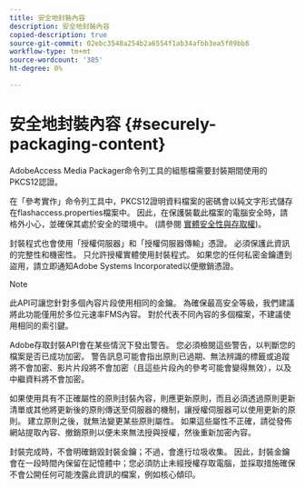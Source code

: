 ```yaml
---
title: 安全地封裝內容
description: 安全地封裝內容
copied-description: true
source-git-commit: 02ebc3548a254b2a6554f1ab34afbb3ea5f09bb8
workflow-type: tm+mt
source-wordcount: '385'
ht-degree: 0%

---
```


# 安全地封裝內容 {#securely-packaging-content}

AdobeAccess Media Packager命令列工具的組態檔需要封裝期間使用的PKCS12認證。

在「參考實作」命令列工具中，PKCS12證明資料檔案的密碼會以純文字形式儲存在flashaccess.properties檔案中。 因此，在保護裝載此檔案的電腦安全時，請格外小心，並確保其處於安全的環境中。 (請參閱 [實體安全性與存取權](../../aaxs-secure-deployment-guidelines/physical-sec-and-access.md))。

封裝程式也會使用「授權伺服器」和「授權伺服器傳輸」憑證。 必須保護此資訊的完整性和機密性。 只允許授權實體使用封裝程式。 如果您的任何私密金鑰遭到盜用，請立即通知Adobe Systems Incorporated以便撤銷憑證。

>[!NOTE]
>
>此API可讓您針對多個內容片段使用相同的金鑰。 為確保最高安全等級，我們建議將此功能僅用於多位元速率FMS內容。 對於代表不同內容的多個檔案，不建議使用相同的索引鍵。

Adobe存取封裝API會在某些情況下發出警告。 您必須檢閱這些警告，以判斷您的檔案是否已成功加密。 警告訊息可能會指出原則已過期、無法辨識的標籤或追蹤將不會加密、影片片段將不會加密（且這些片段內的參考可能會變得無效），以及中繼資料將不會加密。

如果使用具有不正確屬性的原則封裝內容，則應更新原則，而且必須透過原則更新清單或其他將更新後的原則傳送至伺服器的機制，讓授權伺服器可以使用更新的原則。 建立原則之後，就無法變更某些原則屬性。 如果這些屬性不正確，請從發佈網站提取內容、撤銷原則以便未來無法授與授權，然後重新加密內容。

封裝完成時，不會明確銷毀封裝金鑰；不過，會進行垃圾收集。 因此，封裝金鑰會在一段時間內保留在記憶體中；您必須防止未經授權存取電腦，並採取措施確保不會公開任何可能洩露此資訊的檔案，例如核心傾印。
